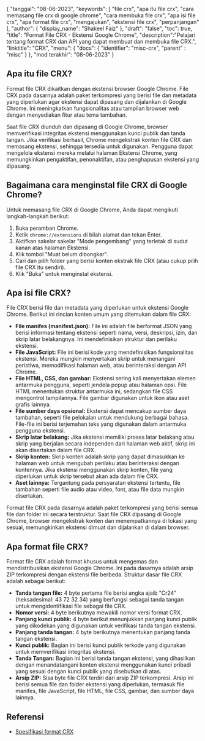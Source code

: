 {
"tanggal": "08-06-2023",
  "keywords": [
"file crx",
"apa itu file crx",
"cara memasang file crx di google chrome",
"cara membuka file crx",
"apa isi file crx",
"apa format file crx",
"mengajukan",
"ekstensi file crx",
"perpanjangan"
],
  "author": {
"display_name": "Shakeel Faiz"
},
"draft": "false",
"toc": true,
"title": "Format File CRX - Ekstensi Google Chrome",
  "description":"Pelajari tentang format CRX dan API yang dapat membuat dan membuka file CRX.",
"linktitle": "CRX",
  "menu": {
    "docs": {
      "identifier": "misc-crx",
"parent" : "misc"
}
},
"mod terakhir": "08-06-2023"
}

## Apa itu file CRX?

Format file CRX dikaitkan dengan ekstensi browser Google Chrome. File CRX pada dasarnya adalah paket terkompresi yang berisi file dan metadata yang diperlukan agar ekstensi dapat dipasang dan dijalankan di Google Chrome. Ini meningkatkan fungsionalitas atau tampilan browser web dengan menyediakan fitur atau tema tambahan.

Saat file CRX diunduh dan dipasang di Google Chrome, browser memverifikasi integritas ekstensi menggunakan kunci publik dan tanda tangan. Jika verifikasi berhasil, Chrome mengekstrak konten file CRX dan memasang ekstensi, sehingga tersedia untuk digunakan. Pengguna dapat mengelola ekstensi mereka melalui halaman Ekstensi Chrome, yang memungkinkan pengaktifan, penonaktifan, atau penghapusan ekstensi yang dipasang.

## Bagaimana cara menginstal file CRX di Google Chrome?

Untuk memasang file CRX di Google Chrome, Anda dapat mengikuti langkah-langkah berikut:

1. Buka peramban Chrome.
2. Ketik `chrome://extensions` di bilah alamat dan tekan Enter.
3. Aktifkan sakelar sakelar "Mode pengembang" yang terletak di sudut kanan atas halaman Ekstensi.
4. Klik tombol "Muat belum dibongkar".
5. Cari dan pilih folder yang berisi konten ekstrak file CRX (atau cukup pilih file CRX itu sendiri).
6. Klik "Buka" untuk menginstal ekstensi.

## Apa isi file CRX?

File CRX berisi file dan metadata yang diperlukan untuk ekstensi Google Chrome. Berikut ini rincian konten umum yang ditemukan dalam file CRX:

- **File manifes (manifest.json):** File ini adalah file berformat JSON yang berisi informasi tentang ekstensi seperti nama, versi, deskripsi, izin, dan skrip latar belakangnya. Ini mendefinisikan struktur dan perilaku ekstensi.
- **File JavaScript:** File ini berisi kode yang mendefinisikan fungsionalitas ekstensi. Mereka mungkin menyertakan skrip untuk menangani peristiwa, memodifikasi halaman web, atau berinteraksi dengan API Chrome.
- **File HTML, CSS, dan gambar:** Ekstensi sering kali menyertakan elemen antarmuka pengguna, seperti jendela popup atau halaman opsi. File HTML menentukan struktur antarmuka ini, sedangkan file CSS mengontrol tampilannya. File gambar digunakan untuk ikon atau aset grafis lainnya.
- **File sumber daya opsional:** Ekstensi dapat mencakup sumber daya tambahan, seperti file pelokalan untuk mendukung berbagai bahasa. File-file ini berisi terjemahan teks yang digunakan dalam antarmuka pengguna ekstensi.
- **Skrip latar belakang:** Jika ekstensi memiliki proses latar belakang atau skrip yang berjalan secara independen dari halaman web aktif, skrip ini akan disertakan dalam file CRX.
- **Skrip konten:** Skrip konten adalah skrip yang dapat dimasukkan ke halaman web untuk mengubah perilaku atau berinteraksi dengan kontennya. Jika ekstensi menggunakan skrip konten, file yang diperlukan untuk skrip tersebut akan ada dalam file CRX.
- **Aset lainnya:** Tergantung pada persyaratan ekstensi tertentu, file tambahan seperti file audio atau video, font, atau file data mungkin disertakan.

Format file CRX pada dasarnya adalah paket terkompresi yang berisi semua file dan folder ini secara terstruktur. Saat file CRX dipasang di Google Chrome, browser mengekstrak konten dan menempatkannya di lokasi yang sesuai, memungkinkan ekstensi dimuat dan dijalankan di dalam browser.

## Apa format file CRX?

Format file CRX adalah format khusus untuk mengemas dan mendistribusikan ekstensi Google Chrome. Ini pada dasarnya adalah arsip ZIP terkompresi dengan ekstensi file berbeda. Struktur dasar file CRX adalah sebagai berikut:

- **Tanda tangan file:** 4 byte pertama file berisi angka ajaib "Cr24" (heksadesimal: 43 72 32 34) yang berfungsi sebagai tanda tangan untuk mengidentifikasi file sebagai file CRX.
- **Nomor versi:** 4 byte berikutnya mewakili nomor versi format CRX.
- **Panjang kunci publik:** 4 byte berikut menunjukkan panjang kunci publik yang dikodekan yang digunakan untuk verifikasi tanda tangan ekstensi.
- **Panjang tanda tangan:** 4 byte berikutnya menentukan panjang tanda tangan ekstensi.
- **Kunci publik:** Bagian ini berisi kunci publik terkode yang digunakan untuk memverifikasi integritas ekstensi.
- **Tanda Tangan:** Bagian ini berisi tanda tangan ekstensi, yang dihasilkan dengan menandatangani konten ekstensi menggunakan kunci pribadi yang sesuai dengan kunci publik yang disebutkan di atas.
- **Arsip ZIP:** Sisa byte file CRX terdiri dari arsip ZIP terkompresi. Arsip ini berisi semua file dan folder ekstensi yang diperlukan, termasuk file manifes, file JavaScript, file HTML, file CSS, gambar, dan sumber daya lainnya.

## Referensi
* [Spesifikasi format CRX](https://groups.google.com/a/chromium.org/g/chromium-extensions/c/K3YIsNL_Et4)

